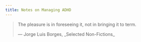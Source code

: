 ```yaml
---
title: Notes on Managing ADHD
---
```


>The pleasure is in foreseeing it, not in bringing it to term.
>
> <p class="cite"> —  Jorge Luis Borges, _Selected Non-Fictions_ </p>
